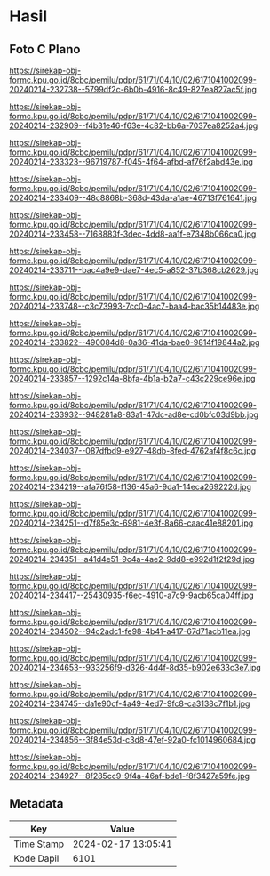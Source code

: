 # Hasil

## Foto C Plano

https://sirekap-obj-formc.kpu.go.id/8cbc/pemilu/pdpr/61/71/04/10/02/6171041002099-20240214-232738--5799df2c-6b0b-4916-8c49-827ea827ac5f.jpg

https://sirekap-obj-formc.kpu.go.id/8cbc/pemilu/pdpr/61/71/04/10/02/6171041002099-20240214-232909--f4b31e46-f63e-4c82-bb6a-7037ea8252a4.jpg

https://sirekap-obj-formc.kpu.go.id/8cbc/pemilu/pdpr/61/71/04/10/02/6171041002099-20240214-233323--96719787-f045-4f64-afbd-af76f2abd43e.jpg

https://sirekap-obj-formc.kpu.go.id/8cbc/pemilu/pdpr/61/71/04/10/02/6171041002099-20240214-233409--48c8868b-368d-43da-a1ae-46713f761641.jpg

https://sirekap-obj-formc.kpu.go.id/8cbc/pemilu/pdpr/61/71/04/10/02/6171041002099-20240214-233458--7168883f-3dec-4dd8-aa1f-e7348b066ca0.jpg

https://sirekap-obj-formc.kpu.go.id/8cbc/pemilu/pdpr/61/71/04/10/02/6171041002099-20240214-233711--bac4a9e9-dae7-4ec5-a852-37b368cb2629.jpg

https://sirekap-obj-formc.kpu.go.id/8cbc/pemilu/pdpr/61/71/04/10/02/6171041002099-20240214-233748--c3c73993-7cc0-4ac7-baa4-bac35b14483e.jpg

https://sirekap-obj-formc.kpu.go.id/8cbc/pemilu/pdpr/61/71/04/10/02/6171041002099-20240214-233822--490084d8-0a36-41da-bae0-9814f19844a2.jpg

https://sirekap-obj-formc.kpu.go.id/8cbc/pemilu/pdpr/61/71/04/10/02/6171041002099-20240214-233857--1292c14a-8bfa-4b1a-b2a7-c43c229ce96e.jpg

https://sirekap-obj-formc.kpu.go.id/8cbc/pemilu/pdpr/61/71/04/10/02/6171041002099-20240214-233932--948281a8-83a1-47dc-ad8e-cd0bfc03d9bb.jpg

https://sirekap-obj-formc.kpu.go.id/8cbc/pemilu/pdpr/61/71/04/10/02/6171041002099-20240214-234037--087dfbd9-e927-48db-8fed-4762af4f8c6c.jpg

https://sirekap-obj-formc.kpu.go.id/8cbc/pemilu/pdpr/61/71/04/10/02/6171041002099-20240214-234219--afa76f58-f136-45a6-9da1-14eca269222d.jpg

https://sirekap-obj-formc.kpu.go.id/8cbc/pemilu/pdpr/61/71/04/10/02/6171041002099-20240214-234251--d7f85e3c-6981-4e3f-8a66-caac41e88201.jpg

https://sirekap-obj-formc.kpu.go.id/8cbc/pemilu/pdpr/61/71/04/10/02/6171041002099-20240214-234351--a41d4e51-9c4a-4ae2-9dd8-e992d1f2f29d.jpg

https://sirekap-obj-formc.kpu.go.id/8cbc/pemilu/pdpr/61/71/04/10/02/6171041002099-20240214-234417--25430935-f6ec-4910-a7c9-9acb65ca04ff.jpg

https://sirekap-obj-formc.kpu.go.id/8cbc/pemilu/pdpr/61/71/04/10/02/6171041002099-20240214-234502--94c2adc1-fe98-4b41-a417-67d71acb11ea.jpg

https://sirekap-obj-formc.kpu.go.id/8cbc/pemilu/pdpr/61/71/04/10/02/6171041002099-20240214-234653--933256f9-d326-4d4f-8d35-b902e633c3e7.jpg

https://sirekap-obj-formc.kpu.go.id/8cbc/pemilu/pdpr/61/71/04/10/02/6171041002099-20240214-234745--da1e90cf-4a49-4ed7-9fc8-ca3138c7f1b1.jpg

https://sirekap-obj-formc.kpu.go.id/8cbc/pemilu/pdpr/61/71/04/10/02/6171041002099-20240214-234856--3f84e53d-c3d8-47ef-92a0-fc1014960684.jpg

https://sirekap-obj-formc.kpu.go.id/8cbc/pemilu/pdpr/61/71/04/10/02/6171041002099-20240214-234927--8f285cc9-9f4a-46af-bde1-f8f3427a59fe.jpg


## Metadata

| Key        | Value               |
| ---------- | ------------------- |
| Time Stamp | 2024-02-17 13:05:41 |
| Kode Dapil | 6101                |



